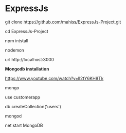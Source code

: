 # ExpressJs
git clone https://github.com/mahiss/ExpressJs-Project.git

cd ExpressJs-Project

npm intstall

nodemon

url http://localhost:3000


**Mongodb installation**

https://www.youtube.com/watch?v=ll2tY6KH8Tk

mongo

use customerapp

db.createCollection('users')

mongod

net start MongoDB